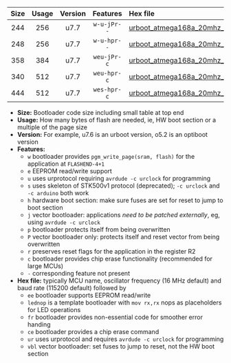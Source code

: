 |Size|Usage|Version|Features|Hex file|
|:-:|:-:|:-:|:-:|:--|
|244|256|u7.7|`w-u-jPr--`|[urboot_atmega168a_20mhz_500000bps_lednop_ur_vbl.hex](https://raw.githubusercontent.com/stefanrueger/urboot.hex/main/mcus/atmega168a/fcpu_20mhz/500000_bps/urboot_atmega168a_20mhz_500000bps_lednop_ur_vbl.hex)|
|248|256|u7.7|`w-u-hpr--`|[urboot_atmega168a_20mhz_500000bps_lednop_fr_ur.hex](https://raw.githubusercontent.com/stefanrueger/urboot.hex/main/mcus/atmega168a/fcpu_20mhz/500000_bps/urboot_atmega168a_20mhz_500000bps_lednop_fr_ur.hex)|
|358|384|u7.7|`weu-jPr-c`|[urboot_atmega168a_20mhz_500000bps_ee_lednop_fr_ce_ur_vbl.hex](https://raw.githubusercontent.com/stefanrueger/urboot.hex/main/mcus/atmega168a/fcpu_20mhz/500000_bps/urboot_atmega168a_20mhz_500000bps_ee_lednop_fr_ce_ur_vbl.hex)|
|340|512|u7.7|`weu-hpr-c`|[urboot_atmega168a_20mhz_500000bps_ee_lednop_fr_ce_ur.hex](https://raw.githubusercontent.com/stefanrueger/urboot.hex/main/mcus/atmega168a/fcpu_20mhz/500000_bps/urboot_atmega168a_20mhz_500000bps_ee_lednop_fr_ce_ur.hex)|
|444|512|u7.7|`wes-hpr-c`|[urboot_atmega168a_20mhz_500000bps_ee_lednop_fr_ce.hex](https://raw.githubusercontent.com/stefanrueger/urboot.hex/main/mcus/atmega168a/fcpu_20mhz/500000_bps/urboot_atmega168a_20mhz_500000bps_ee_lednop_fr_ce.hex)|

- **Size:** Bootloader code size including small table at top end
- **Usage:** How many bytes of flash are needed, ie, HW boot section or a multiple of the page size
- **Version:** For example, u7.6 is an urboot version, o5.2 is an optiboot version
- **Features:**
  + `w` bootloader provides `pgm_write_page(sram, flash)` for the application at `FLASHEND-4+1`
  + `e` EEPROM read/write support
  + `u` uses urprotocol requiring `avrdude -c urclock` for programming
  + `s` uses skeleton of STK500v1 protocol (deprecated); `-c urclock` and `-c arduino` both work
  + `h` hardware boot section: make sure fuses are set for reset to jump to boot section
  + `j` vector bootloader: applications *need to be patched externally*, eg, using `avrdude -c urclock`
  + `p` bootloader protects itself from being overwritten
  + `P` vector bootloader only: protects itself and reset vector from being overwritten
  + `r` preserves reset flags for the application in the register R2
  + `c` bootloader provides chip erase functionality (recommended for large MCUs)
  + `-` corresponding feature not present
- **Hex file:** typically MCU name, oscillator frequency (16 MHz default) and baud rate (115200 default) followed by
  + `ee` bootloader supports EEPROM read/write
  + `lednop` is a template bootloader with `mov rx,rx` nops as placeholders for LED operations
  + `fr` bootloader provides non-essential code for smoother error handing
  + `ce` bootloader provides a chip erase command
  + `ur` uses urprotocol and requires `avrdude -c urclock` for programming
  + `vbl` vector bootloader: set fuses to jump to reset, not the HW boot section
